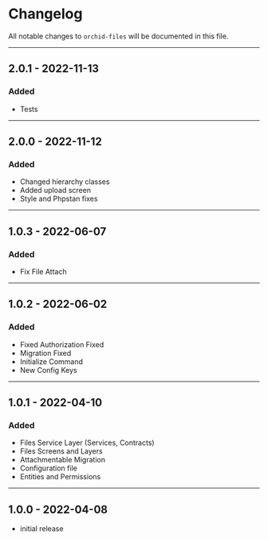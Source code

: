# Changelog

All notable changes to `orchid-files` will be documented in this file.

---

## 2.0.1 - 2022-11-13

### Added

- Tests

---

## 2.0.0 - 2022-11-12

### Added

- Changed hierarchy classes
- Added upload screen
- Style and Phpstan fixes

---

## 1.0.3 - 2022-06-07

### Added

- Fix File Attach

---

## 1.0.2 - 2022-06-02

### Added

- Fixed Authorization Fixed
- Migration Fixed
- Initialize Command
- New Config Keys

---

## 1.0.1 - 2022-04-10

### Added

- Files Service Layer (Services, Contracts)
- Files Screens and Layers
- Attachmentable Migration
- Configuration file
- Entities and Permissions

---

## 1.0.0 - 2022-04-08

- initial release
